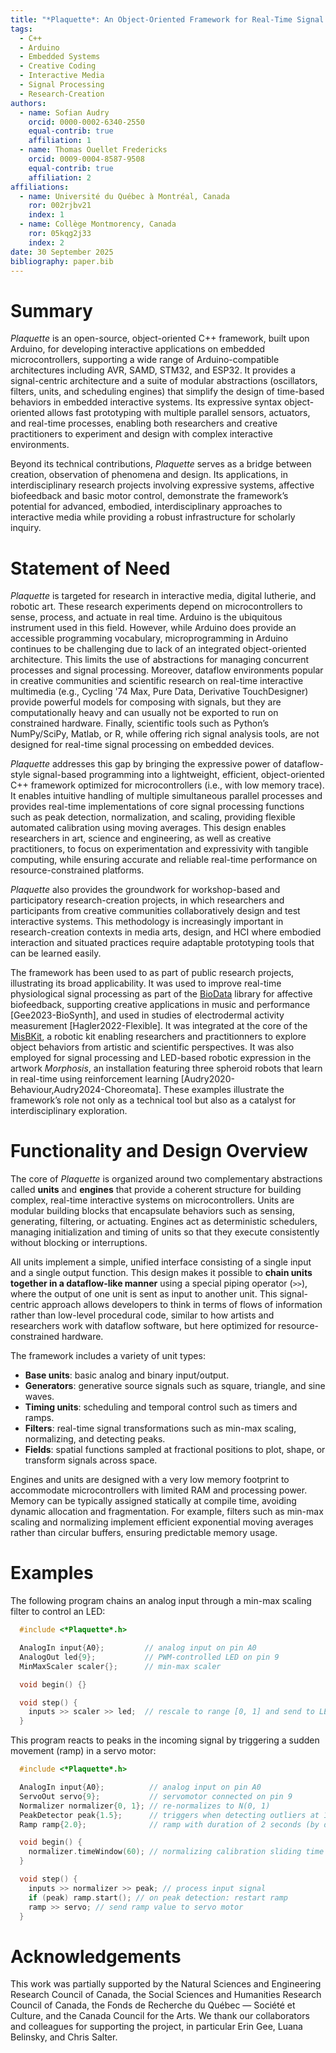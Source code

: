 ```yaml
---
title: "*Plaquette*: An Object-Oriented Framework for Real-Time Signal Processing on Microcontrollers"
tags:
  - C++
  - Arduino
  - Embedded Systems
  - Creative Coding
  - Interactive Media
  - Signal Processing
  - Research-Creation
authors:
  - name: Sofian Audry
    orcid: 0000-0002-6340-2550
    equal-contrib: true
    affiliation: 1
  - name: Thomas Ouellet Fredericks
    orcid: 0009-0004-8587-9508
    equal-contrib: true
    affiliation: 2
affiliations:
  - name: Université du Québec à Montréal, Canada
    ror: 002rjbv21
    index: 1
  - name: Collège Montmorency, Canada
    ror: 05kqg2j33
    index: 2
date: 30 September 2025
bibliography: paper.bib
---
```


# Summary


*Plaquette* is an open-source, object-oriented C++ framework, built upon Arduino, for developing interactive applications on embedded microcontrollers, supporting a wide range of Arduino-compatible architectures including AVR, SAMD, STM32, and ESP32. It provides a signal-centric architecture and a suite of modular abstractions (oscillators, filters, units, and scheduling engines) that simplify the design of time-based behaviors in embedded interactive systems. Its expressive syntax object-oriented allows fast prototyping with multiple parallel sensors, actuators, and real-time processes, enabling both researchers and creative practitioners to experiment and design with complex interactive environments.

Beyond its technical contributions, *Plaquette* serves as a bridge between creation, observation of phenomena and design. Its applications, in interdisciplinary research projects involving expressive systems, affective biofeedback and basic motor control, demonstrate the framework’s potential for advanced, embodied, interdisciplinary approaches to interactive media while providing a robust infrastructure for scholarly inquiry.

# Statement of Need

 *Plaquette* is targeted for research in interactive media, digital lutherie, and robotic art. These research experiments depend on microcontrollers to sense, process, and actuate in real time. Arduino is the ubiquitous instrument used in this field. However, while Arduino does provide an accessible programming vocabulary, microprogramming in Arduino continues to be challenging due to lack of an integrated object-oriented architecture. This limits the use of abstractions for managing concurrent processes and signal processing. Moreover, dataflow environments popular in creative communities and scientific research on real-time interactive multimedia (e.g., Cycling '74 Max, Pure Data, Derivative TouchDesigner) provide powerful models for composing with signals, but they are computationally heavy and can usually not be exported to run on constrained hardware. Finally, scientific tools such as Python’s NumPy/SciPy, Matlab, or R, while offering rich signal analysis tools, are not designed for real-time signal processing on embedded devices.

*Plaquette* addresses this gap by bringing the expressive power of dataflow-style signal-based programming into a lightweight, efficient, object-oriented C++ framework optimized for microcontrollers (i.e., with low memory trace). It enables intuitive handling of multiple simultaneous parallel processes and provides real-time implementations of core signal processing functions such as peak detection, normalization, and scaling, providing flexible automated calibration using moving averages. This design enables researchers in art, science and engineering, as well as creative practitioners, to focus on experimentation and expressivity with tangible computing, while ensuring accurate and reliable real-time performance on resource-constrained platforms.

*Plaquette* also provides the groundwork for workshop-based and participatory research-creation projects, in which researchers and participants from creative communities collaboratively design and test interactive systems. This methodology is increasingly important in research-creation contexts in media arts, design, and HCI where embodied interaction and situated practices require adaptable prototyping tools that can be learned easily.

The framework has been used to as part of public research projects, illustrating its broad applicability. It was
used to improve real-time physiological signal processing as part of the [BioData](https://github.com/eringee/BioData)
library for affective biofeedback, supporting creative applications in music and performance [Gee2023-BioSynth], and used in
studies of electrodermal activity measurement [Hagler2022-Flexible]. It was integrated at the core of the
[MisBKit](https://misbkit.ensadlab.fr), a robotic kit enabling researchers and practitionners to explore object behaviors
from artistic and scientific perspectives. It was also employed for signal processing and LED-based robotic expression in the
artwork *Morphosis*, an installation featuring three spheroid robots that learn in real-time using reinforcement learning
[Audry2020-Behaviour,Audry2024-Choreomata]. These examples illustrate the framework’s role not only as a technical tool but also
as a catalyst for interdisciplinary exploration.

# Functionality and Design Overview


The core of *Plaquette* is organized around two complementary abstractions called **units** and **engines** that provide a coherent structure for building complex, real-time interactive systems on microcontrollers. Units are modular building blocks that encapsulate behaviors such as sensing, generating, filtering, or actuating. Engines act as deterministic schedulers, managing initialization and timing of units so that they execute consistently without blocking or interruptions.

All units implement a simple, unified interface consisting of a single input and a single output function. This design makes it possible to **chain units together in a dataflow-like manner** using a special piping operator (``>>``), where the output of one unit is sent as input to another unit. This signal-centric approach allows developers to think in terms of flows of information rather than low-level procedural code, similar to how artists and researchers work with dataflow software, but here optimized for resource-constrained hardware.

The framework includes a variety of unit types:
- **Base units**: basic analog and binary input/output.
- **Generators**: generative source signals such as square, triangle, and sine waves.
- **Timing units**: scheduling and temporal control such as timers and ramps.
- **Filters**: real-time signal transformations such as min-max scaling, normalizing, and detecting peaks.
- **Fields**: spatial functions sampled at fractional positions to plot, shape, or transform signals across space.

Engines and units are designed with a very low memory footprint to accommodate microcontrollers with limited RAM and processing power. Memory can be typically assigned statically at compile time, avoiding dynamic allocation and fragmentation. For example, filters such as min-max scaling and normalizing implement efficient exponential moving averages rather than circular buffers, ensuring predictable memory usage.

# Examples

The following program chains an analog input through a min-max scaling filter to control an LED:

```cpp
  #include <*Plaquette*.h>

  AnalogIn input{A0};         // analog input on pin A0
  AnalogOut led{9};           // PWM-controlled LED on pin 9
  MinMaxScaler scaler{};      // min-max scaler

  void begin() {}

  void step() {
    inputs >> scaler >> led;  // rescale to range [0, 1] and send to LED
  }
```

This program reacts to peaks in the incoming signal by triggering a sudden movement (ramp) in a servo motor:

```cpp
  #include <*Plaquette*.h>

  AnalogIn input{A0};          // analog input on pin A0
  ServoOut servo{9};           // servomotor connected on pin 9
  Normalizer normalizer{0, 1}; // re-normalizes to N(0, 1)
  PeakDetector peak{1.5};      // triggers when detecting outliers at 1.5 stddev
  Ramp ramp{2.0};              // ramp with duration of 2 seconds (by default: ramps from 0 to 1)

  void begin() {
    normalizer.timeWindow(60); // normalizing calibration sliding time window: 60 seconds
  }

  void step() {
    inputs >> normalizer >> peak; // process input signal
    if (peak) ramp.start(); // on peak detection: restart ramp
    ramp >> servo; // send ramp value to servo motor
  }
```

# Acknowledgements

This work was partially supported by the Natural Sciences and Engineering Research Council of Canada, the Social Sciences and Humanities Research Council of Canada, the Fonds de Recherche du Québec — Société et Culture, and the Canada Council for the Arts. We thank our collaborators and colleagues for supporting the project, in particular Erin Gee, Luana Belinsky, and Chris Salter.
